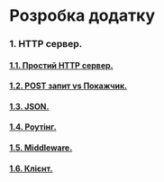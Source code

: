 # Розробка додатку

### 1. HTTP сервер.

#### [1.1. Простий HTTP сервер.](./http/hello/hello.go)

#### [1.2. POST запит vs Покажчик.](./http/post/post.go)

#### [1.3. JSON.](./http/json/json.go)

#### [1.4. Роутінг.](./http/routing/routing.go)

#### [1.5. Middleware.](./http/middleware/middleware.go)

#### [1.6. Клієнт.](./http/client/client.go)
